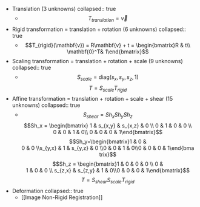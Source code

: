 - Translation  (3 unknowns)
  collapsed:: true
	- $$T_{translation} = \vec v$$
- Rigid transformation = translation + rotation (6 unknowns)
  collapsed:: true
	- $$T_{rigid}(\mathbf{v}) = R\mathbf{v} + t = \begin{bmatrix}R & t\\ \mathbf{0}^T& 1\end{bmatrix}$$
- Scaling transformation = translation + rotation + scale (9 unknowns)
  collapsed:: true
	- $$S_{scale} = \text{diag}(s_x, s_y, s_z, 1)$$
	  $$T = S_{scale}T_{rigid}$$
- Affine transformation = translation + rotation + scale + shear (15 unknowns)
  collapsed:: true
	- $$S_{shear} = Sh_x Sh_ySh_z$$
	  $$Sh_x = \begin{bmatrix} 1 & s_{x,y} & s_{x,z} & 0 \\ 0 & 1 & 0 & 0 \\ 0 & 0 & 1 & 0\\ 0 & 0 & 0 & 1\end{bmatrix}$$
	  $$Sh_y=\begin{bmatrix}1 & 0 & 0 & 0 \\s_{y,x} & 1 & s_{y,z} & 0 \\0 & 0 & 1 & 0\\0 & 0 & 0 & 1\end{bmatrix}$$
	  $$Sh_z = \begin{bmatrix}1 & 0 & 0 & 0 \\ 0 & 1 & 0 & 0 \\ s_{z,x} & s_{z,y} & 1 & 0\\0 & 0 & 0 & 1\end{bmatrix}$$
	  $$T=S_{shear}S_{scale}T_{rigid}$$
- Deformation
  collapsed:: true
	- [[Image Non-Rigid Registration]]